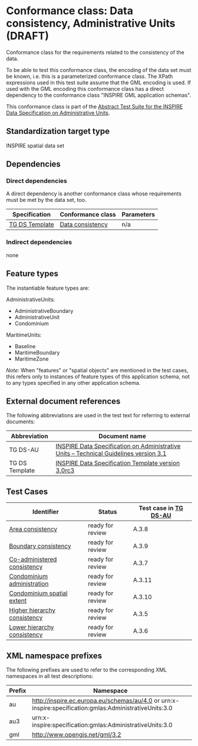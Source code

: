 # Conformance class: Data consistency, Administrative Units (DRAFT)

Conformance class for the requirements related to the consistency of the data.

To be able to test this conformance class, the encoding of the data set must be known, i.e. this is a parameterized conformance class. The XPath expressions used in this test suite assume that the GML encoding is used. If used with the GML encoding this conformance class has a direct dependency to the conformance class "INSPIRE GML application schemas".

This conformance class is part of the [Abstract Test Suite for the INSPIRE Data Specification on Administrative Units](http://inspire.ec.europa.eu/id/ats/data-au/3.1).

## Standardization target type

INSPIRE spatial data set

## Dependencies

### Direct dependencies

A direct dependency is another conformance class whose requirements must be met by the data set, too.

| Specification | Conformance class | Parameters | 
| ------------- | ----------------- | ---------- |
| [TG DS Template](http://inspire.ec.europa.eu/id/ats/data-au/3.1/au-dc/README#ref_TG_DS_tmpl) | [Data consistency](http://inspire.ec.europa.eu/id/ats/data/3.0rc3/data-consistency) | n/a |

### Indirect dependencies

none

 
## Feature types <a name="feature-types"></a>

The instantiable feature types are:

AdministrativeUnits:

* AdministrativeBoundary
* AdministrativeUnit
* Condominium

MaritimeUnits:

* Baseline
* MaritimeBoundary
* MaritimeZone

*Note*: When "features" or "spatial objects" are mentioned in the test cases, this refers only to instances of feature types of this application schema, not to any types specified in any other application schema.

## External document references

The following abbreviations are used in the test text for referring to external documents:

Abbreviation                     | Document name
-------------------------------- | --------------------------------------------------
TG DS-AU <a name="ref_TG_DS_AU"></a>   | [INSPIRE Data Specification on Administrative Units – Technical Guidelines version 3.1](http://inspire.ec.europa.eu/documents/Data_Specifications/INSPIRE_DataSpecification_AU_v3.1.pdf)
TG DS Template <a name="ref_TG_DS_tmpl"></a>   | [INSPIRE Data Specification Template version 3.0rc3](http://inspire.jrc.ec.europa.eu/documents/Data_Specifications/INSPIRE_DataSpecification_Template_v3.0rc3.pdf)

## Test Cases

| Identifier                                                        | Status   | Test case in [TG DS-AU](#ref_TG_DS_AU)  |
| ----------------------------------------------------------------- | -------- | ------------ |
| [Area consistency](http://inspire.ec.europa.eu/id/ats/data-au/3.1/au-dc/area)  | ready for review  | A.3.8  |
| [Boundary consistency](http://inspire.ec.europa.eu/id/ats/data-au/3.1/au-dc/boundary)  | ready for review  | A.3.9  |
| [Co-administered consistency](http://inspire.ec.europa.eu/id/ats/data-au/3.1/au-dc/co-administered)  | ready for review  | A.3.7  |
| [Condominium administration](http://inspire.ec.europa.eu/id/ats/data-au/3.1/au-dc/condominiumAdministration)  | ready for review  | A.3.11  |
| [Condominium spatial extent](http://inspire.ec.europa.eu/id/ats/data-au/3.1/au-dc/condominiumSpatialExtent)  | ready for review  | A.3.10  |
| [Higher hierarchy consistency](http://inspire.ec.europa.eu/id/ats/data-au/3.1/au-dc/higher-hierarchy)  | ready for review  | A.3.5  |
| [Lower hierarchy consistency](http://inspire.ec.europa.eu/id/ats/data-au/3.1/au-dc/lower-hierarchy)  | ready for review  | A.3.6  |


## XML namespace prefixes <a name="namespaces"></a>

The following prefixes are used to refer to the corresponding XML namespaces in all test descriptions:

Prefix         | Namespace
-------------- | -------------------------------------------------
au          | http://inspire.ec.europa.eu/schemas/au/4.0 or urn:x-inspire:specification:gmlas:AdministrativeUnits:3.0
au3          | urn:x-inspire:specification:gmlas:AdministrativeUnits:3.0
gml            | http://www.opengis.net/gml/3.2
